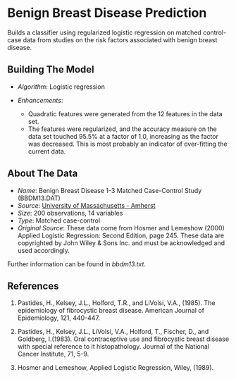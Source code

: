Benign Breast Disease Prediction
================================

Builds a classifier using regularized logistic regression on
matched control-case data from studies on the risk factors associated
with benign breast disease.

## Building The Model

   * *Algorithm*: Logistic regression
 
   * *Enhancements*: 
      * Quadratic features were generated from the 12 features in the data set.
      * The features were regularized, and the accuracy measure on the data set
        touched 95.5% at a factor of 1.0, increasing as the factor was decreased.
        This is most probably an indicator of over-fitting the current data.

## About The Data

   * *Name*: Benign Breast Disease 1-3 Matched Case-Control Study (BBDM13.DAT)
   * *Source*: [University of Massachusetts - Amherst](http://www.umass.edu/statdata/statdata/stat-logistic.html)
   * *Size*: 200 observations, 14 variables
   * *Type*: Matched case-control
   * *Original Source*: These data come from Hosmer and Lemeshow (2000) Applied Logistic
 	                    Regression: Second Edition, page 245. These data are copyrighted
                        by John Wiley & Sons Inc. and must be acknowledged and used accordingly.

   Further information can be found in *bbdm13.txt*.

## References

   1.   Pastides, H., Kelsey, J.L., Holford, T.R., and LiVolsi, V.A., (1985).
     The epidemiology of fibrocystic breast disease.  American Journal of 
     Epidemiology, 121, 440-447.

   2.   Pastides, H., Kelsey, J.L., LiVolsi, V.A., Holford, T., Fischer, D., 
     and Goldberg, I.(1983).  Oral contraceptive use and fibrocystic breast
     disease with special reference to it histopathology.  Journal of the
     National Cancer Institute, 71, 5-9.

   3.   Hosmer and Lemeshow, Applied Logistic Regression, Wiley, (1989). 
